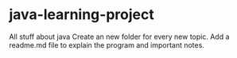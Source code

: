 # java-learning-project
All stuff about java
Create an new folder for every new topic. Add a readme.md file to explain the program and important notes.
